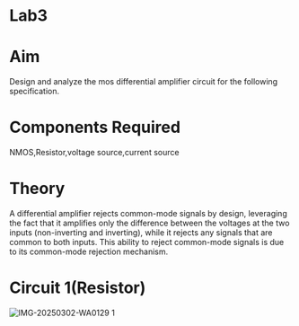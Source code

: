 # Lab3
# Aim
  Design and analyze the mos differential amplifier circuit for the following specification.
# Components Required
  NMOS,Resistor,voltage source,current source
# Theory
  A differential amplifier rejects common-mode signals by design, leveraging the fact that it amplifies only the difference between the voltages at the two inputs (non-inverting and inverting), while it rejects any signals that are common to both inputs. This ability to reject common-mode signals is due to its common-mode rejection mechanism. 
# Circuit 1(Resistor)
 ![IMG-20250302-WA0129 1](https://github.com/user-attachments/assets/01e9d916-e202-4ddd-9dec-13395683e58c)



